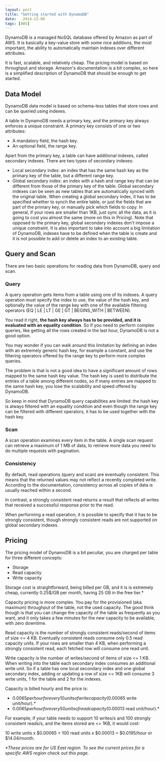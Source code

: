 ```yaml
---
layout: post
title: "Getting started with DynamoDB"
date:   2014-12-08
tags: [AWS]
---
```


DynamoDB is a managed NoSQL database offered by Amazon as part of AWS. It is basically a key-value store with some nice additions, the most important, the ability to automatically maintain indexes over different attributes.

It is fast, scalable, and relatively cheap. The pricing model is based on throughput and storage. Amazon's documentation is a bit complex, so here is a simplified description of DynamoDB that should be enough to get started.

## Data Model

DynamoDB data model is based on schema-less tables that store rows and can be queried using indexes.

A table in DynamoDB needs a primary key, and the primary key always enforces a unique constraint. A primary key consists of one or two attributes:

* A mandatory field, the hash key.
* An optional field, the range key.

Apart from the primary key, a table can have additional indexes, called secondary indexes. There are two types of secondary indexes:

* Local secondary index: an index that has the same hash key as the primary key of the table, but a different range key.
* Global secondary index: an index with a hash and range key that can be different from those of the primary key of the table. Global secondary indexes can be seen as new tables that are automatically synced with the original table. When creating a global secondary index, it has to be specified whether to synch the entire table, or just the fields that are part of the primary key, or manually pick which fields to copy. In general, if your rows are smaller than 1KB, just sync all the data, as it is going to cost you almost the same (more on this in Pricing).
Note that opposed to the primary key, global secondary indexes don't impose a unique constraint. It is also important to take into account a big limitation of DynamoDB, indexes have to be defined when the table is create and it is not possible to add or delete an index to an existing table.

## Query and Scan

There are two basic operations for reading data from DynamoDB, query and scan.

### Query

A query operation gets items from a table using one of its indexes. A query operation must specify the index to use, the value of the hash key, and optionally the value of the range key with one of the available filtering operators (EQ | LE | LT | GE | GT | BEGINS_WITH | BETWEEN).

You read it right, **the hash key always has to be provided, and it is evaluated with an equality condition**. So if you need to perform complex queries, like getting all the rows created in the last hour, DynamoDB is not a good option.

You may wonder if you can walk around this limitation by defining an index with an extremely generic hash key, for example a constant, and use the filtering operators offered by the range key to perform more complex queries.

The problem is that is not a good idea to have a significant amount of rows mapped to the same hash key value. The hash key is used to distribute the entries of a table among different nodes, so if many entries are mapped to the same hash key, you lose the scalability and speed offered by DynamoDB.

So keep in mind that DynamoDB query capabilities are limited: the hash key is always filtered with an equality condition and even though the range key can be filtered with different operators, it has to be used together with the hash key.

### Scan

A scan operation examines every item in the table. A single scan request can retrieve a maximum of 1 MB of data, to retrieve more data you need to do multiple requests with pagination.

### Consistency

By default, read operations (query and scan) are eventually consistent. This means that the returned values may not reflect a recently completed write. According to the documentation, consistency across all copies of data is usually reached within a second.

In contrast, a strongly consistent read returns a result that reflects all writes that received a successful response prior to the read.

When performing a read operation, it is possible to specify that it has to be strongly consistent, though strongly consistent reads are not supported on global secondary indexes.

## Pricing

The pricing model of DynamoDB is a bit peculiar, you are charged per table for three different concepts:

* Storage
* Read capacity
* Write capacity

Storage cost is straightforward, being billed per GB, and it is is extremely cheap, currently 0.25$/GB per month, having 25 GB in the free tier.*

Capacity pricing is more complex. You pay for the provisioned (aka. maximum) throughput of the table, not the used capacity. The good think though is that you can change the capacity of the table as frequently as you want, and it only takes a few minutes for the new capacity to be available, with zero downtime.

Read capacity is the number of strongly consistent reads/second of items of size <= 4 KB. Eventually consistent reads consume only 0.5 read capacity units. If your rows are smaller than 4 KB, when performing a strongly consistent read, each fetched row will consume one read unit.

Write capacity is the number of writes/second of items of size <= 1 KB. When writing into the table each secondary index consumes an additional write unit. So if a table has one local secondary index and one global secondary index, adding or updating a row of size <= 1KB will consume 3 write units, 1 for the table and 2 for the indexes.

Capacity is billed hourly and the price is:

* $0.0065 per hour for every 10 units of write capacity ($0.00065 write unit/hour).*
* $0.0065 per hour for every 50 units of read capacity ($0.00013 read unit/hour).*

For example, if your table needs to support 10 writes/s and 100 strongly consistent reads/s, and the items stored are <= 1KB, it would cost:

10 write units x $0.00065 + 100 read units x $0.00013 = $0.0195/hour or $14.04/month.

*\*These prices are for US East region. To see the current prices for a specific AWS region check out this page.*
